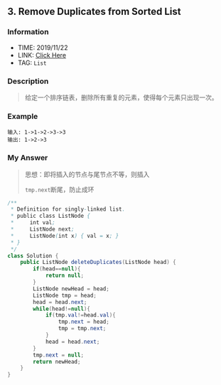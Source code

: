 ## 3. Remove Duplicates from Sorted List

### Information

* TIME: 2019/11/22
* LINK: [Click Here]( https://leetcode-cn.com/problems/remove-duplicates-from-sorted-list/ )
* TAG: `List`

### Description

>  给定一个排序链表，删除所有重复的元素，使得每个元素只出现一次。 

### Example

```text
输入: 1->1->2->3->3
输出: 1->2->3
```

### My Answer

> 思想：即将插入的节点与尾节点不等，则插入
>
> `tmp.next`断尾，防止成环

```java
/**
 * Definition for singly-linked list.
 * public class ListNode {
 *     int val;
 *     ListNode next;
 *     ListNode(int x) { val = x; }
 * }
 */
class Solution {
    public ListNode deleteDuplicates(ListNode head) {
        if(head==null){
            return null;
        }
        ListNode newHead = head;
        ListNode tmp = head;
        head = head.next;
        while(head!=null){
            if(tmp.val!=head.val){
                tmp.next = head;
                tmp = tmp.next;
            }
            head = head.next;
        }
        tmp.next = null;
        return newHead;
    }
}
```
